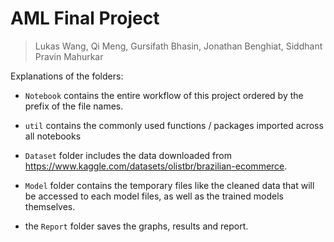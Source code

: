 # AML Final Project

> Lukas Wang, Qi Meng, Gursifath Bhasin, Jonathan Benghiat, Siddhant Pravin Mahurkar

Explanations of the folders:

- `Notebook` contains the entire workflow of this project ordered by the prefix of the file names.

- `util` contains the commonly used functions / packages imported across all notebooks

- `Dataset` folder includes the data downloaded from https://www.kaggle.com/datasets/olistbr/brazilian-ecommerce.

- `Model` folder contains the temporary files like the cleaned data that will be accessed to each model files, as well as the trained models themselves.

- the `Report` folder saves the graphs, results and report.